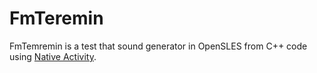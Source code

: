 FmTeremin
=============
FmTemremin is a test that sound generator in OpenSLES from C++ code using [Native Activity](http://developer.android.com/reference/android/app/NativeActivity.html).
